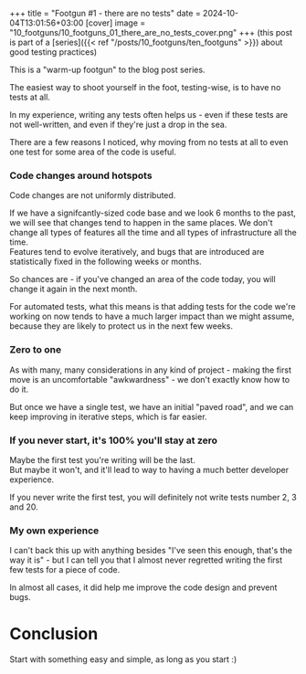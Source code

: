 +++
title = "Footgun #1 - there are no tests"
date = 2024-10-04T13:01:56+03:00
[cover]
  image = "10_footguns/10_footguns_01_there_are_no_tests_cover.png"
+++
(this post is part of a [series]({{< ref "/posts/10_footguns/ten_footguns" >}}) about good testing practices)

This is a "warm-up footgun" to the blog post series.

The easiest way to shoot yourself in the foot, testing-wise, is to have no tests at all.

In my experience, writing any tests often helps us - even if these tests are not well-written, and even if they're just a drop in the sea.

There are a few reasons I noticed, why moving from no tests at all to even one test for some area of the code is useful.

### Code changes around hotspots
Code changes are not uniformly distributed.

If we have a signifcantly-sized code base and we look 6 months to the past, we will see that changes tend to happen in the same places. We don't change all types of features all the time and all types of infrastructure all the time.   
Features tend to evolve iteratively, and bugs that are introduced are statistically fixed in the following weeks or months.

So chances are - if you've changed an area of the code today, you will change it again in the next month.

For automated tests, what this means is that adding tests for the code we're working on now tends to have a much larger impact than we might assume, because they are likely to protect us in the next few weeks.

### Zero to one
As with many, many considerations in any kind of project - making the first move is an uncomfortable "awkwardness" - we don't exactly know how to do it.

But once we have a single test, we have an initial "paved road", and we can keep improving in iterative steps, which is far easier.

### If you never start, it's 100% you'll stay at zero
Maybe the first test you're writing will be the last.  
But maybe it won't, and it'll lead to way to having a much better developer experience.

If you never write the first test, you will definitely not write tests number 2, 3 and 20.

### My own experience
I can't back this up with anything besides "I've seen this enough, that's the way it is" - but I can tell you that I almost never regretted writing the first few tests for a piece of code.

In almost all cases, it did help me improve the code design and prevent bugs.

# Conclusion
Start with something easy and simple, as long as you start :)
